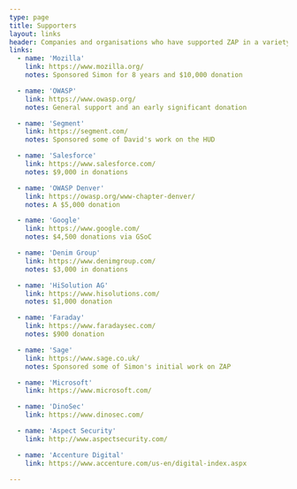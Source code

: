 ```yaml
---
type: page
title: Supporters
layout: links
header: Companies and organisations who have supported ZAP in a variety of ways
links:
  - name: 'Mozilla'
    link: https://www.mozilla.org/
    notes: Sponsored Simon for 8 years and $10,000 donation

  - name: 'OWASP'
    link: https://www.owasp.org/
    notes: General support and an early significant donation

  - name: 'Segment'
    link: https://segment.com/
    notes: Sponsored some of David's work on the HUD

  - name: 'Salesforce'
    link: https://www.salesforce.com/
    notes: $9,000 in donations

  - name: 'OWASP Denver'
    link: https://owasp.org/www-chapter-denver/
    notes: A $5,000 donation

  - name: 'Google'
    link: https://www.google.com/
    notes: $4,500 donations via GSoC 

  - name: 'Denim Group'
    link: https://www.denimgroup.com/
    notes: $3,000 in donations

  - name: 'HiSolution AG'
    link: https://www.hisolutions.com/
    notes: $1,000 donation

  - name: 'Faraday'
    link: https://www.faradaysec.com/
    notes: $900 donation

  - name: 'Sage'
    link: https://www.sage.co.uk/
    notes: Sponsored some of Simon's initial work on ZAP

  - name: 'Microsoft'
    link: https://www.microsoft.com/

  - name: 'DinoSec'
    link: https://www.dinosec.com/

  - name: 'Aspect Security'
    link: http://www.aspectsecurity.com/

  - name: 'Accenture Digital'
    link: https://www.accenture.com/us-en/digital-index.aspx

---
```

